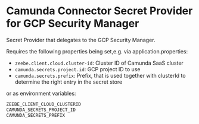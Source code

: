 # Camunda Connector Secret Provider for GCP Security Manager

Secret Provider that delegates to the GCP Security Manager.

Requires the following properties being set,e.g. via application.properties:

* `zeebe.client.cloud.cluster-id`: Cluster ID of Camunda SaaS cluster
* `camunda.secrets.project.id`: GCP project ID to use
* `camunda.secrets.prefix`: Prefix, that is used together with clusterId to determine the right entry in the secret store

or as environment variables:

```bash
ZEEBE_CLIENT_CLOUD_CLUSTERID
CAMUNDA_SECRETS_PROJECT_ID
CAMUNDA_SECRETS_PREFIX
```
